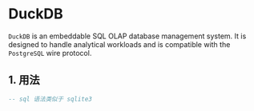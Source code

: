 
# DuckDB

`DuckDB` is an embeddable SQL OLAP database management system. It is designed to handle analytical workloads and is compatible with the `PostgreSQL` wire protocol.

## 1. 用法

```sql
-- sql 语法类似于 sqlite3

```

